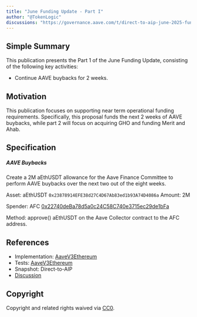 ```yaml
---
title: "June Funding Update - Part I"
author: "@TokenLogic"
discussions: "https://governance.aave.com/t/direct-to-aip-june-2025-funding-update/22352/2"
---
```


## Simple Summary

This publication presents the Part 1 of the June Funding Update, consisting of the following key activities:

- Continue AAVE buybacks for 2 weeks.

## Motivation

This publication focuses on supporting near term operational funding requirements.
Specifically, this proposal funds the next 2 weeks of AAVE buybacks, while part 2 will focus on acquiring GHO and funding Merit and Ahab.

## Specification

##### AAVE Buybacks

Create a 2M aEthUSDT allowance for the Aave Finance Committee to perform AAVE buybacks over the next two out of the eight weeks.

Asset: aEthUSDT `0x23878914EFE38d27C4D67Ab83ed1b93A74D4086a`
Amount: 2M

Spender: AFC [0x22740deBa78d5a0c24C58C740e3715ec29de1bFa](https://etherscan.io/address/0x22740deBa78d5a0c24C58C740e3715ec29de1bFa)

Method: approve() aEthUSDT on the Aave Collector contract to the AFC address.

## References

- Implementation: [AaveV3Ethereum](https://github.com/bgd-labs/aave-proposals-v3/blob/main/src/20250613_AaveV3Ethereum_JuneFundingUpdate/AaveV3Ethereum_JuneFundingUpdate_20250613.sol)
- Tests: [AaveV3Ethereum](https://github.com/bgd-labs/aave-proposals-v3/blob/main/src/20250613_AaveV3Ethereum_JuneFundingUpdate/AaveV3Ethereum_JuneFundingUpdate_20250613.t.sol)
- Snapshot: Direct-to-AIP
- [Discussion](https://governance.aave.com/t/direct-to-aip-june-2025-funding-update/22352/2)

## Copyright

Copyright and related rights waived via [CC0](https://creativecommons.org/publicdomain/zero/1.0/).
